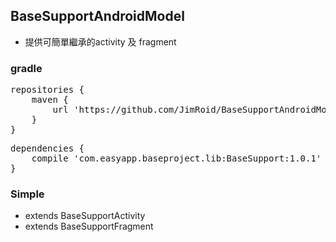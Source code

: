 ## BaseSupportAndroidModel ##

* 提供可簡單繼承的activity 及 fragment

### gradle ###
<pre>
repositories {
    maven {
        url 'https://github.com/JimRoid/BaseSupportAndroidModel/raw/master/'
    }
}
</pre>
<pre>
dependencies {
    compile 'com.easyapp.baseproject.lib:BaseSupport:1.0.1'
}
</pre>
### Simple ###
* extends BaseSupportActivity
* extends BaseSupportFragment
 

